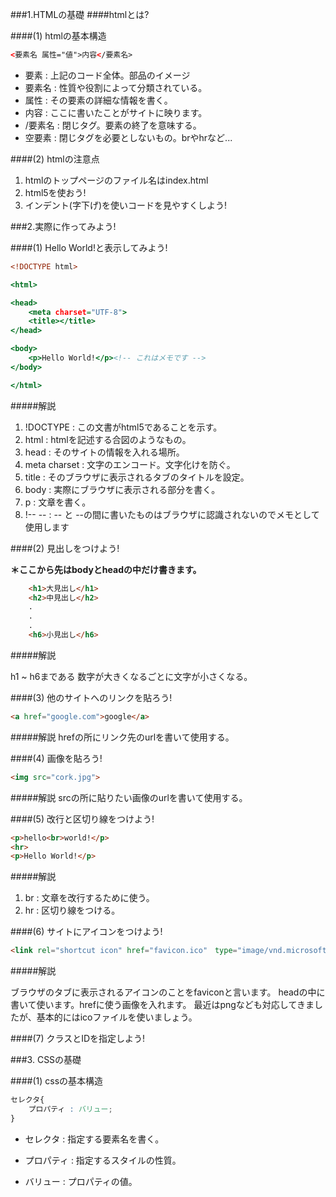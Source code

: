 ###1.HTMLの基礎
####htmlとは?

####(1) htmlの基本構造
   
   ```html
   <要素名 属性="値">内容</要素名>
   ```
   
   - 要素 : 上記のコード全体。部品のイメージ
   - 要素名 : 性質や役割によって分類されている。
   - 属性 : その要素の詳細な情報を書く。
   - 内容 : ここに書いたことがサイトに映ります。
   - /要素名 : 閉じタグ。要素の終了を意味する。
   - 空要素 : 閉じタグを必要としないもの。brやhrなど...

####(2) htmlの注意点
1. htmlのトップページのファイル名はindex.html
2. html5を使おう!
3. インデント(字下げ)を使いコードを見やすくしよう!


###2.実際に作ってみよう!

####(1) Hello World!と表示してみよう!

```html:index.html
<!DOCTYPE html>

<html>

<head>
	<meta charset="UTF-8">
	<title></title>
</head>

<body>
	<p>Hello World!</p><!-- これはメモです -->
</body>

</html>
```

#####解説

1. !DOCTYPE : この文書がhtml5であることを示す。
2. html : htmlを記述する合図のようなもの。
3. head : そのサイトの情報を入れる場所。
4. meta charset : 文字のエンコード。文字化けを防ぐ。
5. title : そのブラウザに表示されるタブのタイトルを設定。
6. body : 実際にブラウザに表示される部分を書く。
7. p : 文章を書く。
8. !-- -- : -- と --の間に書いたものはブラウザに認識されないのでメモとして使用します

####(2) 見出しをつけよう!

**＊ここから先はbodyとheadの中だけ書きます。**


```html
	<h1>大見出し</h1>
	<h2>中見出し</h2>
	.
	.
	.
	<h6>小見出し</h6>
```

#####解説

h1 ~ h6まである
数字が大きくなるごとに文字が小さくなる。

####(3) 他のサイトへのリンクを貼ろう!

```html
<a href="google.com">google</a>
```

#####解説
hrefの所にリンク先のurlを書いて使用する。

####(4) 画像を貼ろう!

```html
<img src="cork.jpg">
```

#####解説
srcの所に貼りたい画像のurlを書いて使用する。

####(5) 改行と区切り線をつけよう!
```html
<p>hello<br>world!</p>
<hr>
<p>Hello World!</p>
```

#####解説

1. br : 文章を改行するために使う。
2. hr : 区切り線をつける。

####(6) サイトにアイコンをつけよう!

```html
<link rel="shortcut icon" href="favicon.ico"　type="image/vnd.microsoft.icon">
```

#####解説

ブラウザのタブに表示されるアイコンのことをfaviconと言います。
headの中に書いて使います。hrefに使う画像を入れます。
最近はpngなども対応してきましたが、基本的にはicoファイルを使いましょう。

####(7) クラスとIDを指定しよう!

###3. CSSの基礎

####(1) cssの基本構造

```css
セレクタ{
	プロパティ : バリュー;
}
```

- セレクタ : 指定する要素名を書く。
- プロパティ : 指定するスタイルの性質。
- バリュー : プロパティの値。




   	
   　　　    
   
